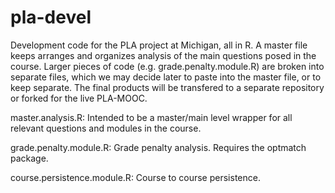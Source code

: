 # pla-devel
Development code for the PLA project at Michigan, all in R. A master file keeps arranges and organizes analysis of the main questions posed in the course. Larger pieces of code (e.g. grade.penalty.module.R) are broken into separate files, which we may decide later to paste into the master file, or to keep separate. The final products will be transfered to a separate repository or forked for the live PLA-MOOC.

master.analysis.R: Intended to be a master/main level wrapper for all relevant questions and modules in the course.

grade.penalty.module.R: Grade penalty analysis. Requires the optmatch package.

course.persistence.module.R: Course to course persistence.


